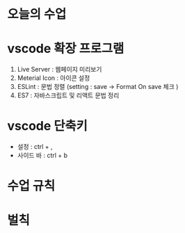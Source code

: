 # 오늘의 수업

# vscode 확장 프로그램
1. Live Server : 웹페이지 미리보기
2. Meterial Icon : 아이콘 설정
3. ESLint : 문법 정렬 (setting : save -> Format On save 체크 )
4. ES7 : 자바스크립트 및 리액트 문법 정리 

# vscode 단축키
- 설정 : ctrl + , 
- 사이드 바 : ctrl + b

# 수업 규칙

# 벌칙
